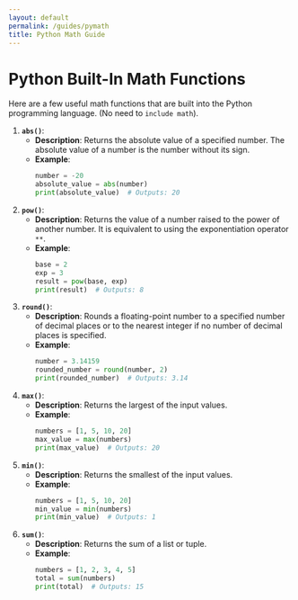 ```yaml
---
layout: default
permalink: /guides/pymath
title: Python Math Guide
---
```



# Python Built-In Math Functions

Here are a few useful math functions that are built into the Python programming language. (No need to `include math`).


1. **`abs()`**:
   - **Description**: Returns the absolute value of a specified number. The absolute value of a number is the number without its sign.
   - **Example**:
     ```python
     number = -20
     absolute_value = abs(number)
     print(absolute_value)  # Outputs: 20
     ```
2. **`pow()`**:
   - **Description**: Returns the value of a number raised to the power of another number. It is equivalent to using the exponentiation operator `**`.
   - **Example**:
     ```python
     base = 2
     exp = 3
     result = pow(base, exp)
     print(result)  # Outputs: 8
     ```
3. **`round()`**:
   - **Description**: Rounds a floating-point number to a specified number of decimal places or to the nearest integer if no number of decimal places is specified.
   - **Example**:
     ```python
     number = 3.14159
     rounded_number = round(number, 2)
     print(rounded_number)  # Outputs: 3.14
     ```
4. **`max()`**:
   - **Description**: Returns the largest of the input values.
   - **Example**:
     ```python
     numbers = [1, 5, 10, 20]
     max_value = max(numbers)
     print(max_value)  # Outputs: 20
     ```
5. **`min()`**:
   - **Description**: Returns the smallest of the input values.
   - **Example**:
     ```python
     numbers = [1, 5, 10, 20]
     min_value = min(numbers)
     print(min_value)  # Outputs: 1
     ```
6. **`sum()`**:
   - **Description**: Returns the sum of a list or tuple.
   - **Example**:
     ```python
     numbers = [1, 2, 3, 4, 5]
     total = sum(numbers)
     print(total)  # Outputs: 15
     ```
